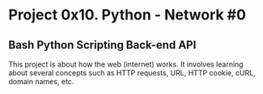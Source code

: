 # Project 0x10. Python - Network #0
## Bash Python Scripting Back-end API
This project is about how the web (internet) works. It involves learning about several concepts such as HTTP requests, URL, HTTP cookie, cURL, domain names, etc.
